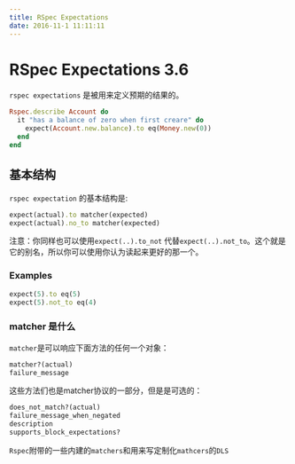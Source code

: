 ```yaml
---
title: RSpec Expectations
date: 2016-11-1 11:11:11
---
```



# RSpec Expectations 3.6
`rspec expectations` 是被用来定义预期的结果的。
```ruby
Rspec.describe Account do
  it "has a balance of zero when first creare" do
    expect(Account.new.balance).to eq(Money.new(0))
  end
end
```

<!-- more -->

## 基本结构
`rspec expectation` 的基本结构是:
```ruby
expect(actual).to matcher(expected)
expect(actual).no_to matcher(expected)
```
注意：你同样也可以使用`expect(..).to_not` 代替`expect(..).not_to`。这个就是它的别名，所以你可以使用你认为读起来更好的那一个。
### Examples
```ruby
expect(5).to eq(5)
expect(5).not_to eq(4)
```
### matcher 是什么
`matcher`是可以响应下面方法的任何一个对象：
```ruby
matcher?(actual)
failure_message
```
这些方法们也是matcher协议的一部分，但是是可选的：
```ruby
does_not_match?(actual)
failure_message_when_negated
description
supports_block_expectations?
```
`Rspec`附带的一些内建的`matchers`和用来写定制化`mathcers`的`DLS`